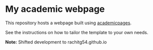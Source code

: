 # My academic webpage
This repository hosts a webpage built using [academicpages](https://academicpages.github.io). 

See the instructions on how to tailor the template to your own needs.

**Note:** Shifted development to rachitg54.github.io
